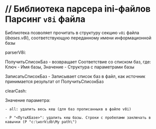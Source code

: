 // Библиотека парсера ini-файлов
Парсинг `v8i` файла
===

Библиотека позволяет прочитать в структуру секцию `v8i` файла (_ibases.v8i_), соответствующую переданному имени информационной базы

parserV8i:

ПолучитьСписокБаз - возвращает Соответствие со списком баз, где: Ключ - Имя базы, Значение - Структура с параметрами базы

ЗаписатьСписокБаз - Записывает список баз в файл, как источник принимается результат от ПолучитьСписокБаз

clearCash:

Значение параметра:

	- all: удалить весь кеш (для баз прописанныхв в файле v8i)
	
	- P "<ПутьКБазе>": удалить кеш базы. Строки с пробелами заключать в кавычки (P "c:\work\db\My path\")
